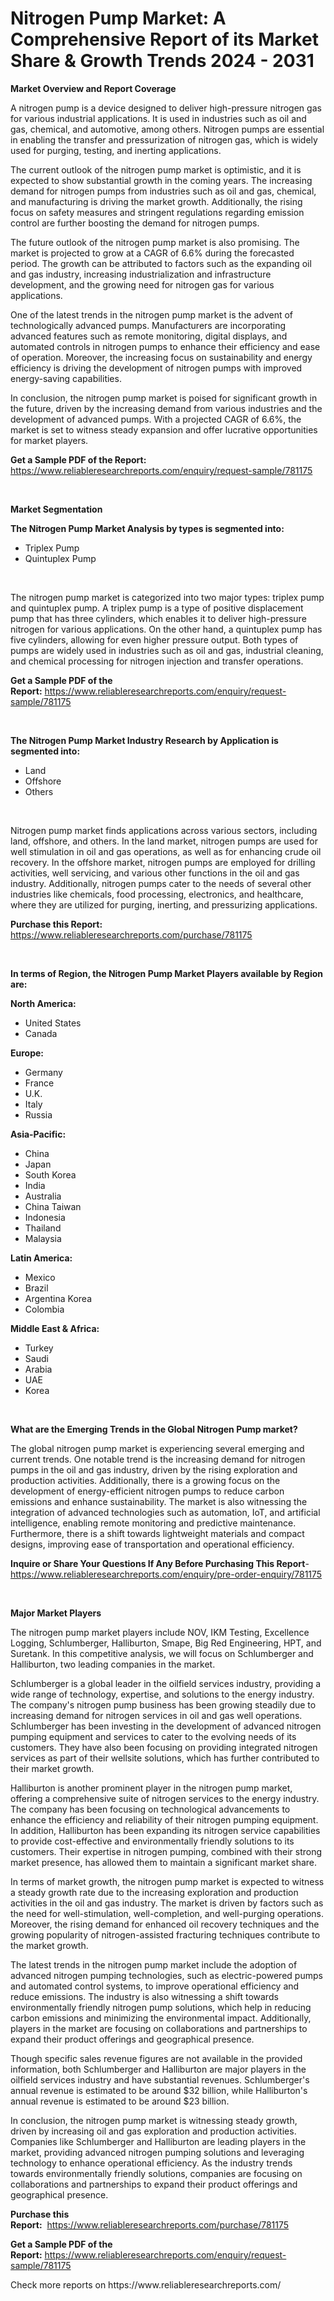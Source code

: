 <p><h1>Nitrogen Pump Market: A Comprehensive Report of its Market Share & Growth Trends 2024 - 2031</h1></p><p><strong>Market Overview and Report Coverage</strong></p>
<p><p>A nitrogen pump is a device designed to deliver high-pressure nitrogen gas for various industrial applications. It is used in industries such as oil and gas, chemical, and automotive, among others. Nitrogen pumps are essential in enabling the transfer and pressurization of nitrogen gas, which is widely used for purging, testing, and inerting applications.</p><p>The current outlook of the nitrogen pump market is optimistic, and it is expected to show substantial growth in the coming years. The increasing demand for nitrogen pumps from industries such as oil and gas, chemical, and manufacturing is driving the market growth. Additionally, the rising focus on safety measures and stringent regulations regarding emission control are further boosting the demand for nitrogen pumps.</p><p>The future outlook of the nitrogen pump market is also promising. The market is projected to grow at a CAGR of 6.6% during the forecasted period. The growth can be attributed to factors such as the expanding oil and gas industry, increasing industrialization and infrastructure development, and the growing need for nitrogen gas for various applications.</p><p>One of the latest trends in the nitrogen pump market is the advent of technologically advanced pumps. Manufacturers are incorporating advanced features such as remote monitoring, digital displays, and automated controls in nitrogen pumps to enhance their efficiency and ease of operation. Moreover, the increasing focus on sustainability and energy efficiency is driving the development of nitrogen pumps with improved energy-saving capabilities.</p><p>In conclusion, the nitrogen pump market is poised for significant growth in the future, driven by the increasing demand from various industries and the development of advanced pumps. With a projected CAGR of 6.6%, the market is set to witness steady expansion and offer lucrative opportunities for market players.</p></p>
<p><strong>Get a Sample PDF of the Report:</strong> <a href="https://www.reliableresearchreports.com/enquiry/request-sample/781175">https://www.reliableresearchreports.com/enquiry/request-sample/781175</a></p>
<p>&nbsp;</p>
<p><strong>Market Segmentation</strong></p>
<p><strong>The Nitrogen Pump Market Analysis by types is segmented into:</strong></p>
<p><ul><li>Triplex Pump</li><li>Quintuplex Pump</li></ul></p>
<p>&nbsp;</p>
<p><p>The nitrogen pump market is categorized into two major types: triplex pump and quintuplex pump. A triplex pump is a type of positive displacement pump that has three cylinders, which enables it to deliver high-pressure nitrogen for various applications. On the other hand, a quintuplex pump has five cylinders, allowing for even higher pressure output. Both types of pumps are widely used in industries such as oil and gas, industrial cleaning, and chemical processing for nitrogen injection and transfer operations.</p></p>
<p><strong>Get a Sample PDF of the Report:</strong>&nbsp;<a href="https://www.reliableresearchreports.com/enquiry/request-sample/781175">https://www.reliableresearchreports.com/enquiry/request-sample/781175</a></p>
<p>&nbsp;</p>
<p><strong>The Nitrogen Pump Market Industry Research by Application is segmented into:</strong></p>
<p><ul><li>Land</li><li>Offshore</li><li>Others</li></ul></p>
<p>&nbsp;</p>
<p><p>Nitrogen pump market finds applications across various sectors, including land, offshore, and others. In the land market, nitrogen pumps are used for well stimulation in oil and gas operations, as well as for enhancing crude oil recovery. In the offshore market, nitrogen pumps are employed for drilling activities, well servicing, and various other functions in the oil and gas industry. Additionally, nitrogen pumps cater to the needs of several other industries like chemicals, food processing, electronics, and healthcare, where they are utilized for purging, inerting, and pressurizing applications.</p></p>
<p><strong>Purchase this Report:</strong>&nbsp; <a href="https://www.reliableresearchreports.com/purchase/781175">https://www.reliableresearchreports.com/purchase/781175</a></p>
<p>&nbsp;</p>
<p><strong>In terms of Region, the Nitrogen Pump Market Players available by Region are:</strong></p>
<p>
    <p> <strong> North America: </strong>
        <ul>
            <li>United States</li>
            <li>Canada</li>
        </ul>
        </p> 
    <p> <strong> Europe: </strong>
        <ul>
            <li>Germany</li>
            <li>France</li>
            <li>U.K.</li>
            <li>Italy</li>
            <li>Russia</li>
        </ul>
        </p> 
    <p> <strong> Asia-Pacific: </strong>
        <ul>
            <li>China</li>
            <li>Japan</li>
            <li>South Korea</li>
            <li>India</li>
            <li>Australia</li>
            <li>China Taiwan</li>
            <li>Indonesia</li>
            <li>Thailand</li>
            <li>Malaysia</li>
        </ul>
        </p> 
    <p> <strong> Latin America: </strong>
        <ul>
            <li>Mexico</li>
            <li>Brazil</li>
            <li>Argentina Korea</li>
            <li>Colombia</li>
        </ul>
        </p> 
    <p> <strong> Middle East & Africa: </strong>
        <ul>
            <li>Turkey</li>
            <li>Saudi</li>
            <li>Arabia</li>
            <li>UAE</li>
            <li>Korea</li>
        </ul>
    </p>
    </p>
<p>&nbsp;</p>
<p><strong>What are the Emerging Trends in the Global Nitrogen Pump market?</strong></p>
<p><p>The global nitrogen pump market is experiencing several emerging and current trends. One notable trend is the increasing demand for nitrogen pumps in the oil and gas industry, driven by the rising exploration and production activities. Additionally, there is a growing focus on the development of energy-efficient nitrogen pumps to reduce carbon emissions and enhance sustainability. The market is also witnessing the integration of advanced technologies such as automation, IoT, and artificial intelligence, enabling remote monitoring and predictive maintenance. Furthermore, there is a shift towards lightweight materials and compact designs, improving ease of transportation and operational efficiency.</p></p>
<p><strong>Inquire or Share Your Questions If Any Before Purchasing This Report</strong>- <a href="https://www.reliableresearchreports.com/enquiry/pre-order-enquiry/781175">https://www.reliableresearchreports.com/enquiry/pre-order-enquiry/781175</a></p>
<p>&nbsp;</p>
<p><strong>Major Market Players</strong></p>
<p><p>The nitrogen pump market players include NOV, IKM Testing, Excellence Logging, Schlumberger, Halliburton, Smape, Big Red Engineering, HPT, and Suretank. In this competitive analysis, we will focus on Schlumberger and Halliburton, two leading companies in the market.</p><p>Schlumberger is a global leader in the oilfield services industry, providing a wide range of technology, expertise, and solutions to the energy industry. The company's nitrogen pump business has been growing steadily due to increasing demand for nitrogen services in oil and gas well operations. Schlumberger has been investing in the development of advanced nitrogen pumping equipment and services to cater to the evolving needs of its customers. They have also been focusing on providing integrated nitrogen services as part of their wellsite solutions, which has further contributed to their market growth.</p><p>Halliburton is another prominent player in the nitrogen pump market, offering a comprehensive suite of nitrogen services to the energy industry. The company has been focusing on technological advancements to enhance the efficiency and reliability of their nitrogen pumping equipment. In addition, Halliburton has been expanding its nitrogen service capabilities to provide cost-effective and environmentally friendly solutions to its customers. Their expertise in nitrogen pumping, combined with their strong market presence, has allowed them to maintain a significant market share.</p><p>In terms of market growth, the nitrogen pump market is expected to witness a steady growth rate due to the increasing exploration and production activities in the oil and gas industry. The market is driven by factors such as the need for well-stimulation, well-completion, and well-purging operations. Moreover, the rising demand for enhanced oil recovery techniques and the growing popularity of nitrogen-assisted fracturing techniques contribute to the market growth.</p><p>The latest trends in the nitrogen pump market include the adoption of advanced nitrogen pumping technologies, such as electric-powered pumps and automated control systems, to improve operational efficiency and reduce emissions. The industry is also witnessing a shift towards environmentally friendly nitrogen pump solutions, which help in reducing carbon emissions and minimizing the environmental impact. Additionally, players in the market are focusing on collaborations and partnerships to expand their product offerings and geographical presence.</p><p>Though specific sales revenue figures are not available in the provided information, both Schlumberger and Halliburton are major players in the oilfield services industry and have substantial revenues. Schlumberger's annual revenue is estimated to be around $32 billion, while Halliburton's annual revenue is estimated to be around $23 billion.</p><p>In conclusion, the nitrogen pump market is witnessing steady growth, driven by increasing oil and gas exploration and production activities. Companies like Schlumberger and Halliburton are leading players in the market, providing advanced nitrogen pumping solutions and leveraging technology to enhance operational efficiency. As the industry trends towards environmentally friendly solutions, companies are focusing on collaborations and partnerships to expand their product offerings and geographical presence.</p></p>
<p><strong>Purchase this Report:</strong>&nbsp;&nbsp;<a href="https://www.reliableresearchreports.com/purchase/781175">https://www.reliableresearchreports.com/purchase/781175</a></p>
<p></p>
<p><strong>Get a Sample PDF of the Report:</strong>&nbsp;<a href="https://www.reliableresearchreports.com/enquiry/request-sample/781175">https://www.reliableresearchreports.com/enquiry/request-sample/781175</a></p>
<p>Check more reports on https://www.reliableresearchreports.com/</p>